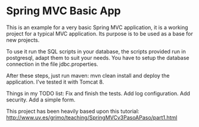 Spring MVC Basic App
====================
This is an example for a very basic Spring MVC application, it is a working project for a 
typical MVC application. Its purpose is to be used as a base for new projects.

To use it run the SQL scripts in your database, the scripts provided run in postgresql, adapt them
to suit your needs. You have to setup the database connection in the file jdbc.properties.

After these steps, just run maven: mvn clean install and deploy the application. I've
tested it with Tomcat 8.

Things in my TODO list:
Fix and finish the tests.
Add log configuration.
Add security.
Add a simple form.

This project has been heavily based upon this tutorial:
http://www.uv.es/grimo/teaching/SpringMVCv3PasoAPaso/part1.html
